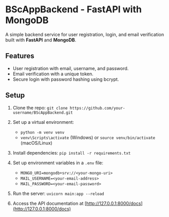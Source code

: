 # BScAppBackend - FastAPI with MongoDB

A simple backend service for user registration, login, and email verification built with **FastAPI** and **MongoDB**.

## Features

- User registration with email, username, and password.
- Email verification with a unique token.
- Secure login with password hashing using bcrypt.

## Setup

1. Clone the repo:
   `git clone https://github.com/your-username/BScAppBackend.git`
   
2. Set up a virtual environment:
   - `python -m venv venv`
   - `venv\Scripts\activate` (Windows) or `source venv/bin/activate` (macOS/Linux)

3. Install dependencies: `pip install -r requirements.txt`

4. Set up environment variables in a `.env` file:
   - `MONGO_URI=mongodb+srv://<your-mongo-uri>`
   - `MAIL_USERNAME=<your-email-address>`
   - `MAIL_PASSWORD=<your-email-password>`

5. Run the server: `uvicorn main:app --reload`

6. Access the API documentation at [http://127.0.0.1:8000/docs](http://127.0.0.1:8000/docs)